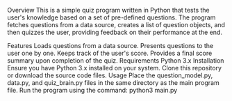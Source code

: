 Overview
This is a simple quiz program written in Python that tests the user's knowledge based on a set of pre-defined questions. The program fetches questions from a data source, creates a list of question objects, and then quizzes the user, providing feedback on their performance at the end.

Features
Loads questions from a data source.
Presents questions to the user one by one.
Keeps track of the user's score.
Provides a final score summary upon completion of the quiz.
Requirements
Python 3.x
Installation
Ensure you have Python 3.x installed on your system.
Clone this repository or download the source code files.
Usage
Place the question_model.py, data.py, and quiz_brain.py files in the same directory as the main program file.
Run the program using the command: python3 main.py
